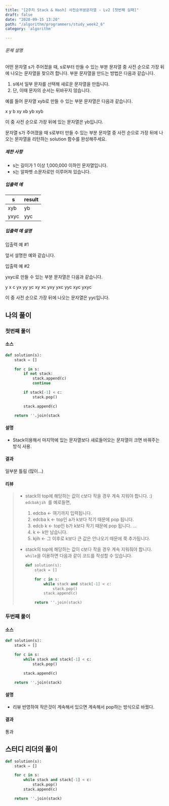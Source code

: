 ```yaml
---
title: "[2주차 Stack & Hash] 사전순부분문자열 - Lv2 [첫번째 실패]"
draft: false
date: "2020-09-15 13:20"
path: "/algorithm/programmers/study_week2_6"
category: 'algorithm'

---
```


###### 문제 설명

어떤 문자열 s가 주어졌을 때, s로부터 만들 수 있는 부분 문자열 중 사전 순으로 가장 뒤에 나오는 문자열을 찾으려 합니다. 부분 문자열을 만드는 방법은 다음과 같습니다.

1. s에서 일부 문자를 선택해 새로운 문자열을 만듭니다.
2. 단, 이때 문자의 순서는 뒤바꾸지 않습니다.

예를 들어 문자열 xyb로 만들 수 있는 부분 문자열은 다음과 같습니다.

x
y
b
xy
xb
yb
xyb

이 중 사전 순으로 가장 뒤에 있는 문자열은 yb입니다.

문자열 s가 주어졌을 때 s로부터 만들 수 있는 부분 문자열 중 사전 순으로 가장 뒤에 나오는 문자열을 리턴하는 solution 함수를 완성해주세요.

##### 제한 사항

- s는 길이가 1 이상 1,000,000 이하인 문자열입니다.
- s는 알파벳 소문자로만 이루어져 있습니다.

##### 입출력 예

| s    | result |
| ---- | ------ |
| xyb  | yb     |
| yxyc | yyc    |

##### 입출력 예 설명

입출력 예 #1

앞서 설명한 예와 같습니다.

입출력 예 #2

yxyc로 만들 수 있는 부분 문자열은 다음과 같습니다.

y
x
c
yx
yy
yc
xy
xc
yxy
yxc
yyc
xyc
yxyc

이 중 사전 순으로 가장 뒤에 나오는 문자열은 yyc입니다.



## 나의 풀이

### 첫번째 풀이

#### 소스

```python
def solution(s):
    stack = []

    for c in s:
        if not stack:
            stack.append(c)
            continue

        if stack[-1] < c:
            stack.pop()

        stack.append(c)

    return ''.join(stack
```

#### 설명

- Stack이용해서 마지막에 있는 문자열보다 새로들어오는 문자열이 크면 바꿔주는 방식 사용.

#### 결과

일부분 틀림 (많이...)

#### 리뷰

> - stack의 top에 해당하는 값이 c보다 작을 경우 계속 지워야 합니다. :) `edcbakjih `를 예로들면,
>
>   1. edcba <- 여기까지 입력됩니다.
>   2. edcba k <- top인 a가 k보다 작기 때문에 pop 됩니다.
>   3. edcb k <- top인 b가 k보다 작기 때문에 pop 됩니다.
>      ...
>   4. k <- k만 남습니다.
>   5. kjih <- 그 이후로 k보다 큰 값은 안나오기 때문에 쭉 추가됩니다.
>
> - stack의 top에 해당하는 값이 c보다 작을 경우 계속 지워줘야 합니다. `while`을 이용하면 다음과 같이 코드를 작성할 수 있습니다.
>
>   ```python
>   def solution(s):
>       stack = []
>   
>       for c in s:
>           while stack and stack[-1] < c:
>               stack.pop()
>           stack.append(c)
>   
>       return ''.join(stack)
>   ```



### 두번째 풀이

#### 소스

```python
def solution(s):
    stack = []

    for c in s:
        while stack and stack[-1] < c:
            stack.pop()

        stack.append(c)

    return ''.join(stack)
```

#### 설명

- 리뷰 반영하여 작은것이 계속해서 있으면 계속해서 pop하는 방식으로 바꿨다.

#### 결과

통과



## 스터디 리더의 풀이

```python
def solution(s):
    stack = []

    for c in s:
        while stack and stack[-1] < c:
            stack.pop()
        stack.append(c)

    return ''.join(stack)
```




